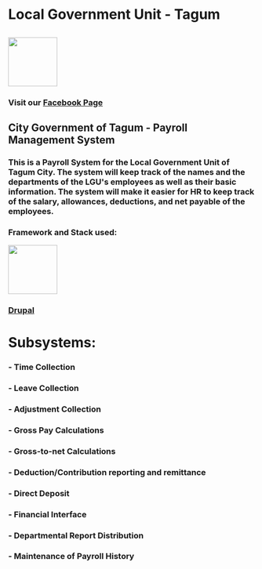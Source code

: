 #  Local Government Unit - Tagum

## <img src="https://upload.wikimedia.org/wikipedia/en/3/33/Ph_seal_Tagum.png" width="100"/>
### Visit our [Facebook Page](https://www.facebook.com/tagumcity)
## City Government of Tagum - Payroll Management System
### This is a Payroll System for the Local Government Unit of Tagum City. The system will keep track of the names and the departments of the LGU's employees as well as their basic information. The system will make it easier for HR to keep track of the salary, allowances, deductions, and net payable of the employees.
### Framework and Stack used:
<img src="https://www.drupal.org/files/Wordmark2_blue_RGB%281%29.png" width="100"/> 

### [Drupal](https://www.drupal.org)

# Subsystems:
### - Time Collection
### - Leave Collection
### - Adjustment Collection
### - Gross Pay Calculations
### - Gross-to-net Calculations
### - Deduction/Contribution reporting and remittance
### - Direct Deposit
### - Financial Interface
### - Departmental Report Distribution
### - Maintenance of Payroll History
